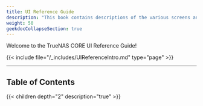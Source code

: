 ```yaml
---
title: UI Reference Guide
description: "This book contains descriptions of the various screens and fields available in the TrueNAS User Interface."
weight: 50
geekdocCollapseSection: true
---
```


Welcome to the TrueNAS CORE UI Reference Guide!

{{< include file="/_includes/UIReferenceIntro.md" type="page" >}}

---

## Table of Contents

{{< children depth="2" description="true" >}}
